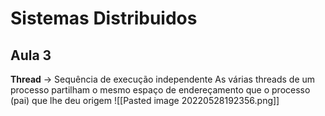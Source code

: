 # Sistemas Distribuidos

## Aula 3
**Thread** -> Sequência de execução independente
As várias threads de um processo partilham o mesmo espaço de endereçamento que o processo (pai) que lhe deu origem
![[Pasted image 20220528192356.png]]

